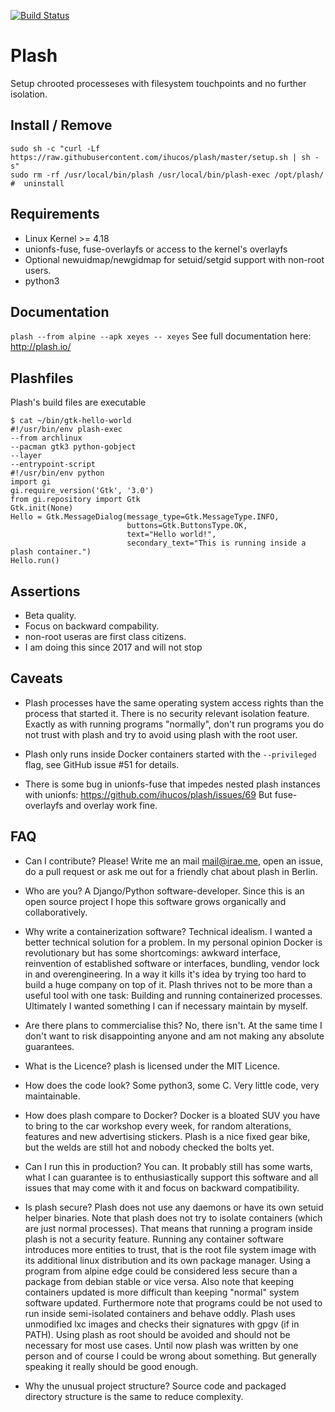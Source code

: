 [![Build Status](https://travis-ci.org/ihucos/plash.svg?branch=master)](https://travis-ci.org/ihucos/plash) 
# Plash
Setup chrooted processeses with filesystem touchpoints and no further isolation.


## Install / Remove
```
sudo sh -c "curl -Lf https://raw.githubusercontent.com/ihucos/plash/master/setup.sh | sh -s"
sudo rm -rf /usr/local/bin/plash /usr/local/bin/plash-exec /opt/plash/ #  uninstall
```

## Requirements
  - Linux Kernel >= 4.18
  - unionfs-fuse, fuse-overlayfs or access to the kernel's overlayfs
  - Optional newuidmap/newgidmap for setuid/setgid support with non-root users.
  - python3

## Documentation
```plash --from alpine --apk xeyes -- xeyes```
See full documentation here:
http://plash.io/

## Plashfiles
Plash's build files are executable
```
$ cat ~/bin/gtk-hello-world
#!/usr/bin/env plash-exec
--from archlinux
--pacman gtk3 python-gobject
--layer
--entrypoint-script 
#!/usr/bin/env python
import gi
gi.require_version('Gtk', '3.0')
from gi.repository import Gtk
Gtk.init(None)
Hello = Gtk.MessageDialog(message_type=Gtk.MessageType.INFO,
                          buttons=Gtk.ButtonsType.OK,
                          text="Hello world!",
                          secondary_text="This is running inside a plash container.")
Hello.run()
```

## Assertions
- Beta quality.
- Focus on backward compability.
- non-root useras are first class citizens.
- I am doing this since 2017 and will not stop


## Caveats

- Plash processes have the same operating system access rights than the process
  that started it. There is no security relevant isolation feature. Exactly as
  with running programs "normally", don't run programs you do not trust with
  plash and try to avoid using plash with the root user.

- Plash only runs inside Docker containers started with the `--privileged`
  flag, see GitHub issue #51 for details. 

- There is some bug in unionfs-fuse that impedes nested plash instances with
  unionfs: https://github.com/ihucos/plash/issues/69
  But fuse-overlayfs and overlay work fine.

## FAQ

* Can I contribute?
Please! Write me an mail mail@irae.me, open an issue, do a pull request or ask
me out for a friendly chat about plash in Berlin.

* Who are you?
A Django/Python software-developer. Since this is an open source project I hope
this software grows organically and collaboratively.

* Why write a containerization software?
Technical idealism. I wanted a better technical solution for a problem. In my
personal opinion Docker is revolutionary but has some shortcomings: awkward
interface, reinvention of established software or interfaces, bundling, vendor
lock in and overengineering. In a way it kills it's idea by trying too hard to
build a huge company on top of it. Plash thrives not to be more than a useful
tool with one task: Building and running containerized processes. Ultimately I
wanted something I can if necessary maintain by myself.

* Are there plans to commercialise this?
No, there isn't. At the same time I don't want to risk disappointing anyone and
am not making any absolute guarantees.

* What is the Licence?
plash is licensed under the MIT Licence.

* How does the code look?
Some python3, some C. Very little code, very maintainable.

* How does plash compare to Docker?
Docker is a bloated SUV you have to bring to the car workshop every week, for
random alterations, features and new advertising stickers. Plash is a nice
fixed gear bike, but the welds are still hot and nobody checked the bolts yet.

* Can I run this in production?
You can. It probably still has some warts, what I can guarantee is to
enthusiastically support this software and all issues that may come with it and
focus on backward compatibility.

* Is plash secure?
Plash does not use any daemons or have its own setuid helper binaries. Note
that plash does not try to isolate containers (which are just normal
processes). That means that running a program inside plash is not a security
feature. Running any container software introduces more entities to trust, that
is the root file system image with its additional linux distribution and its
own package manager. Using a program from alpine edge could be considered less
secure than a package from debian stable or vice versa. Also note that keeping
containers updated is more difficult than keeping "normal" system software
updated. Furthermore note that programs could be not used to run inside
semi-isolated containers and behave oddly. Plash uses unmodified lxc images and
checks their signatures with gpgv (if in PATH). Using plash as root should be
avoided and should not be necessary for most use cases.  Until now plash was
written by one person and of course I could be wrong about something. But
generally speaking it really should be good enough.

* Why the unusual project structure?
Source code and packaged directory structure is the same to reduce complexity.

